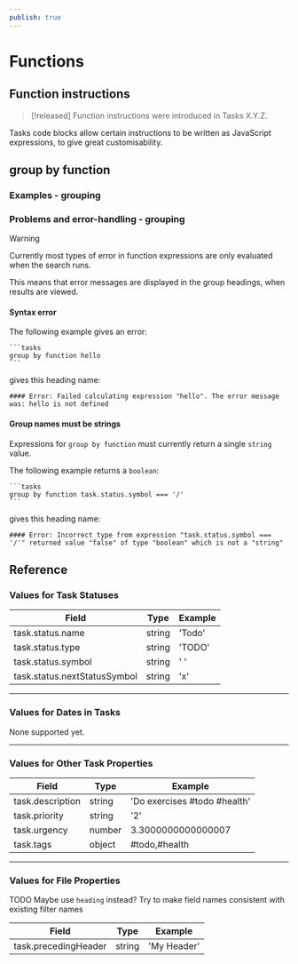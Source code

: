 ```yaml
---
publish: true
---
```


# Functions

## Function instructions

> [!released]
> Function instructions were introduced in Tasks X.Y.Z.

Tasks code blocks allow certain instructions to be written as JavaScript expressions, to give great customisability.

## group by function

### Examples - grouping

### Problems and error-handling - grouping

> [!Warning]
> Currently most types of error in function expressions are only evaluated when the search runs.
>
> This means that error messages are displayed in the group headings, when results are viewed.

#### Syntax error

The following example gives an error:

````text
```tasks
group by function hello
```
````

gives this heading name:

```text
#### Error: Failed calculating expression "hello". The error message was: hello is not defined
```

#### Group names must be strings

Expressions for `group by function` must currently return a single `string` value.

The following example returns a `boolean`:

````text
```tasks
group by function task.status.symbol === '/'
```
````

gives this heading name:

```text
#### Error: Incorrect type from expression "task.status.symbol === '/'" returned value "false" of type "boolean" which is not a "string"
```

## Reference

### Values for Task Statuses

<!-- placeholder to force blank line before included text --> <!-- include: FunctionFieldReference.test.task_status.approved.md -->

| Field | Type | Example |
| ----- | ----- | ----- |
| task.status.name | string | 'Todo' |
| task.status.type | string | 'TODO' |
| task.status.symbol | string | ' ' |
| task.status.nextStatusSymbol | string | 'x' |

<!-- placeholder to force blank line after included text --> <!-- endInclude -->

---

### Values for Dates in Tasks

None supported yet.

---

### Values for Other Task Properties

<!-- placeholder to force blank line before included text --> <!-- include: FunctionFieldReference.test.task_other_fields.approved.md -->

| Field | Type | Example |
| ----- | ----- | ----- |
| task.description | string | 'Do exercises #todo #health' |
| task.priority | string | '2' |
| task.urgency | number | 3.3000000000000007 |
| task.tags | object | #todo,#health |

<!-- placeholder to force blank line after included text --> <!-- endInclude -->

---

### Values for File Properties

TODO Maybe use `heading` instead? Try to make field names consistent with existing filter names

<!-- placeholder to force blank line before included text --> <!-- include: FunctionFieldReference.test.task_file_properties.approved.md -->

| Field | Type | Example |
| ----- | ----- | ----- |
| task.precedingHeader | string | 'My Header' |

<!-- placeholder to force blank line after included text --> <!-- endInclude -->
